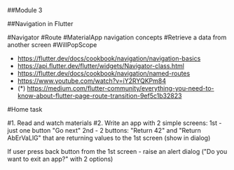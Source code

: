 ##Module 3

##Navigation in Flutter 

#Navigator
#Route
#MaterialApp navigation concepts
#Retrieve a data from another screen
#WillPopScope
 - https://flutter.dev/docs/cookbook/navigation/navigation-basics
 - https://api.flutter.dev/flutter/widgets/Navigator-class.html
 - https://flutter.dev/docs/cookbook/navigation/named-routes
 - https://www.youtube.com/watch?v=iY2RYQKPm84
 - (*) https://medium.com/flutter-community/everything-you-need-to-know-about-flutter-page-route-transition-9ef5c1b32823

#Home task

 #1. Read and watch materials
 #2. Write an app with 2 simple screens:
   1st - just one button "Go next"
   2nd - 2 buttons: "Return 42" and "Return AbErVaLlG" that are returning values to the 1st screen (show in dialog)

   If user press back button from the 1st screen - raise an alert dialog ("Do you want to exit an app?" with 2 options)
   